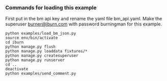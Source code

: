 ### Commands for loading this example
First put in the bm api key and rename the yaml file bm_api.yaml. Make the superuser burner@iburn.com with password burningman for this example.

    python examples/load_bm_json.py
    source env/bin/activate
    cd iburn
    python manage.py flush
    python manage.py loaddata fixtures/*
    python manage.py createsuperuser
    python manage.py runserver
    cd ..
    deactivate
    python examples/send_comment.py
